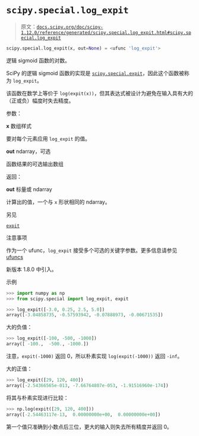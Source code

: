 # `scipy.special.log_expit`

> 原文：[`docs.scipy.org/doc/scipy-1.12.0/reference/generated/scipy.special.log_expit.html#scipy.special.log_expit`](https://docs.scipy.org/doc/scipy-1.12.0/reference/generated/scipy.special.log_expit.html#scipy.special.log_expit)

```py
scipy.special.log_expit(x, out=None) = <ufunc 'log_expit'>
```

逻辑 sigmoid 函数的对数。

SciPy 的逻辑 sigmoid 函数的实现是 [`scipy.special.expit`](https://docs.scipy.org/doc/scipy-1.12.0/reference/generated/scipy.special.expit.html#scipy.special.expit)，因此这个函数被称为 `log_expit`。

该函数在数学上等价于 `log(expit(x))`，但其表达式被设计为避免在输入具有大的（正或负）幅度时失去精度。

参数：

**x** 数组样式

要对每个元素应用 `log_expit` 的值。

**out** ndarray，可选

函数结果的可选输出数组

返回：

**out** 标量或 ndarray

计算出的值，一个与 `x` 形状相同的 ndarray。

另见

[`expit`](https://docs.scipy.org/doc/scipy-1.12.0/reference/generated/scipy.special.expit.html#scipy.special.expit)

注意事项

作为一个 ufunc，`log_expit` 接受多个可选的关键字参数。更多信息请参见 [ufuncs](https://docs.scipy.org/doc/numpy/reference/ufuncs.html)

新版本 1.8.0 中引入。

示例

```py
>>> import numpy as np
>>> from scipy.special import log_expit, expit 
```

```py
>>> log_expit([-3.0, 0.25, 2.5, 5.0])
array([-3.04858735, -0.57593942, -0.07888973, -0.00671535]) 
```

大的负值：

```py
>>> log_expit([-100, -500, -1000])
array([ -100.,  -500., -1000.]) 
```

注意，`expit(-1000)` 返回 0，所以朴素实现 `log(expit(-1000))` 返回 `-inf`。

大的正值：

```py
>>> log_expit([29, 120, 400])
array([-2.54366565e-013, -7.66764807e-053, -1.91516960e-174]) 
```

将其与朴素实现进行比较：

```py
>>> np.log(expit([29, 120, 400]))
array([-2.54463117e-13,  0.00000000e+00,  0.00000000e+00]) 
```

第一个值只准确到小数点后三位，更大的输入则失去所有精度并返回 0。
